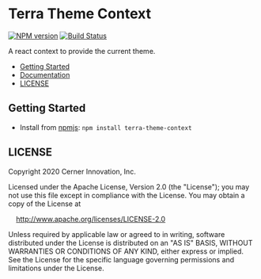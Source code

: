 # Terra Theme Context

[![NPM version](https://badgen.net/npm/v/terra-theme-context)](https://www.npmjs.com/package/terra-theme-context)
[![Build Status](https://badgen.net/travis/cerner/terra-framework)](https://travis-ci.com/cerner/terra-framework)

A react context to provide the current theme.

- [Getting Started](#getting-started)
- [Documentation](https://github.com/cerner/terra-framework/tree/main/packages/terra-theme-context/docs)
- [LICENSE](#license)

## Getting Started

- Install from [npmjs](https://www.npmjs.com): `npm install terra-theme-context`

## LICENSE

Copyright 2020 Cerner Innovation, Inc.

Licensed under the Apache License, Version 2.0 (the "License"); you may not use this file except in compliance with the License. You may obtain a copy of the License at

&nbsp;&nbsp;&nbsp;&nbsp;http://www.apache.org/licenses/LICENSE-2.0

Unless required by applicable law or agreed to in writing, software distributed under the License is distributed on an "AS IS" BASIS, WITHOUT WARRANTIES OR CONDITIONS OF ANY KIND, either express or implied. See the License for the specific language governing permissions and limitations under the License.
